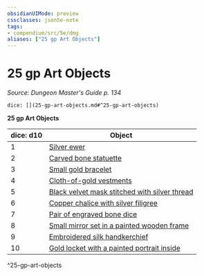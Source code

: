 ```yaml
---
obsidianUIMode: preview
cssclasses: json5e-note
tags:
- compendium/src/5e/dmg
aliases: ["25 gp Art Objects"]
---
```

# 25 gp Art Objects
*Source: Dungeon Master's Guide p. 134* 

`dice: [](25-gp-art-objects.md#^25-gp-art-objects)`

**25 gp Art Objects**

| dice: d10 | Object |
|-----------|--------|
| 1 | [Silver ewer](/2-Mechanics/CLI/items/silver-ewer.md) |
| 2 | [Carved bone statuette](/2-Mechanics/CLI/items/carved-bone-statuette.md) |
| 3 | [Small gold bracelet](/2-Mechanics/CLI/items/small-gold-bracelet.md) |
| 4 | [Cloth-of-gold vestments](/2-Mechanics/CLI/items/cloth-of-gold-vestments.md) |
| 5 | [Black velvet mask stitched with silver thread](/2-Mechanics/CLI/items/black-velvet-mask-stitched-with-silver-thread.md) |
| 6 | [Copper chalice with silver filigree](/2-Mechanics/CLI/items/copper-chalice-with-silver-filigree.md) |
| 7 | [Pair of engraved bone dice](/2-Mechanics/CLI/items/pair-of-engraved-bone-dice.md) |
| 8 | [Small mirror set in a painted wooden frame](/2-Mechanics/CLI/items/small-mirror-set-in-a-painted-wooden-frame.md) |
| 9 | [Embroidered silk handkerchief](/2-Mechanics/CLI/items/embroidered-silk-handkerchief.md) |
| 10 | [Gold locket with a painted portrait inside](/2-Mechanics/CLI/items/gold-locket-with-a-painted-portrait-inside.md) |
^25-gp-art-objects